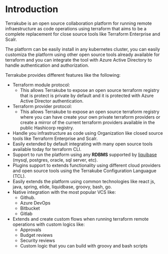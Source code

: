 # Introduction

Terrakube is an open source collaboration platform for running remote infraestructure as code operations using terraform that aims to be a complete replacement for close source tools like  Terraform Enterprise and Scalr.

The platform can be easily install in any kubernetes cluster, you can easily customiza the platform using other open source tools already available for terraform and you can integrate the tool with Azure Active Directory to handle authentication and authorization.&#x20;

Terrakube provides different features like the following:

* Terraform module protocol:
  * This allows Terrakube to expose an open source terraform registry that is protect is private by default and it is protected with Azure Active Director authentication.
* Terraform provider protocol:
  * This allows Terrakube to expose an open source terraform registry where you can have create your own private terraform providers or create a mirror of the current terraform providers available in the public Hashicorp registry.
* Handle you infrastructure as code using Organization like closed source tools like Terraform Enterprise and Scalr.
* Easily extended by default integrating with many open source tools available today for terraform CLI.
* Support to run the platform using any **RDBMS** supported by [liquibase](https://www.liquibase.org) (mysql, postgres, oracle, sql server, etc).
* Plugins support to extends functionality using different cloud providers and open source tools using the Terrakube Configuration Languague (TCL).
* Easily extends the platform using common technologies like react js, java, spring, elide, liquidbase, groovy, bash, go.
* Native integration with the most popular VCS like:
  * Github.
  * Azure DevOps
  * Bitbucket
  * Gitlab
* Extends and create custom flows when running terraform remote operations with custom logics like:
  * Approvals
  * Budget reviews
  * Security reviews
  * Custom logic that you can build with groovy and bash scripts

